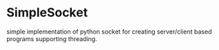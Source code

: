 # SimpleSocket
simple implementation of python socket for creating server/client based programs supporting threading.
